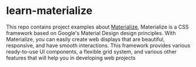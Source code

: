 # learn-materialize

This repo contains project examples about [Materialize](https://materializecss.com/), Materialize is a CSS framework based on Google's Material Design design principles. With Materialize, you can easily create web displays that are beautiful, responsive, and have smooth interactions. This framework provides various ready-to-use UI components, a flexible grid system, and various other features that will help you in developing web projects
